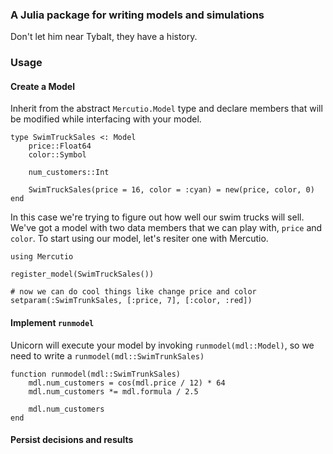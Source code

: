 ### A Julia package for writing models and simulations

Don't let him near Tybalt, they have a history.

### Usage

#### Create a Model

Inherit from the abstract `Mercutio.Model` type and declare members that will be modified while interfacing with your model.

```
type SwimTruckSales <: Model
    price::Float64
    color::Symbol
    
    num_customers::Int
    
    SwimTruckSales(price = 16, color = :cyan) = new(price, color, 0)
end
```

In this case we're trying to figure out how well our swim trucks will sell. We've got a model with two data members that we can play with, `price` and `color`. To start using our model, let's resiter one with Mercutio.

```
using Mercutio

register_model(SwimTruckSales())

# now we can do cool things like change price and color
setparam(:SwimTrunkSales, [:price, 7], [:color, :red])
```


#### Implement `runmodel`

Unicorn will execute your model by invoking `runmodel(mdl::Model)`, so we need to write a `runmodel(mdl::SwimTrunkSales)`

```
function runmodel(mdl::SwimTrunkSales)
    mdl.num_customers = cos(mdl.price / 12) * 64
    mdl.num_customers *= mdl.formula / 2.5
    
    mdl.num_customers
end
```

#### Persist decisions and results

